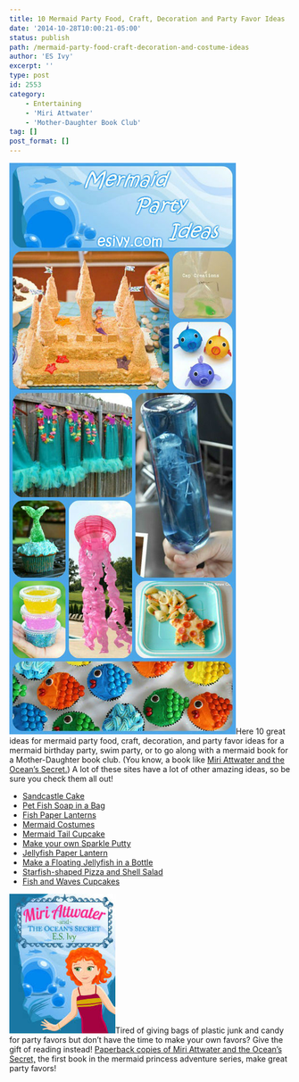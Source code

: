 ```yaml
---
title: 10 Mermaid Party Food, Craft, Decoration and Party Favor Ideas
date: '2014-10-28T10:00:21-05:00'
status: publish
path: /mermaid-party-food-craft-decoration-and-costume-ideas
author: 'ES Ivy'
excerpt: ''
type: post
id: 2553
category:
    - Entertaining
    - 'Miri Attwater'
    - 'Mother-Daughter Book Club'
tag: []
post_format: []
---
```

![mermaid party ideas](../uploads/2014/10/mermaid-collage.jpg)Here 10 great ideas for mermaid party food, craft, decoration, and party favor ideas for a mermaid birthday party, swim party, or to go along with a mermaid book for a Mother-Daughter book club. (You know, a book like [Miri Attwater and the Ocean’s Secret.](http://www.amazon.com/gp/product/B0087451I2/ref=as_li_qf_sp_asin_il_tl?ie=UTF8&camp=1789&creative=9325&creativeASIN=B0087451I2&linkCode=as2&tag=esiv-20&linkId=HWV7VCKXBHFHBOFM)) A lot of these sites have a lot of other amazing ideas, so be sure you check them all out!

- [Sandcastle Cake](http://meandmyinsanity.com/2013/07/under-the-sea-mermaid-birthday-party.html)
- [Pet Fish Soap in a Bag](http://www.capscreations.com/article_6/Fish-in-a-Bag-Soap-Tutorial.htm)
- [Fish Paper Lanterns](http://www.makelifelovely.com/2014/06/paper-lantern-fish.html)
- [Mermaid Costumes](http://ashleysohhappyday.blogspot.com/2011/07/mermaid-party.html)
- [Mermaid Tail Cupcake](http://www.mrsdork.com/2012/01/mermaid-tail-cupcakes-tutorial.html?spref=pi)
- [Make your own Sparkle Putty](http://www.thegunnysack.com/2013/07/how-to-make-princess-putty.html)
- [Jellyfish Paper Lantern](http://blog.swankypress.com/2013/08/mermaid-party/)
- [Make a Floating Jellyfish in a Bottle](http://bhoomplay.wordpress.com/2011/09/09/diy_jellyfish_eng/)
- [Starfish-shaped Pizza and Shell Salad](http://bubblynaturecreations.com/2012/07/mermaid-party.html)
- [Fish and Waves Cupcakes](http://debbiesweets.blogspot.com/2012/03/candy-cupcakes-part-iii-mini-m-bite.html?spref=pi)

[![ocean's secret cover 190 x 250](../uploads/2012/09/oceans-secret-cover-190-x-250.jpg)](http://www.amazon.com/gp/product/098623530X/ref=as_li_qf_sp_asin_il_tl?ie=UTF8&camp=1789&creative=9325&creativeASIN=098623530X&linkCode=as2&tag=esiv-20&linkId=DD4OOFNRDTA47PYD)Tired of giving bags of plastic junk and candy for party favors but don’t have the time to make your own favors? Give the gift of reading instead! [Paperback copies of Miri Attwater and the Ocean’s Secret,](http://www.amazon.com/gp/product/098623530X/ref=as_li_qf_sp_asin_il_tl?ie=UTF8&camp=1789&creative=9325&creativeASIN=098623530X&linkCode=as2&tag=esiv-20&linkId=KHERB4LLZBQ7EIFZ) the first book in the mermaid princess adventure series, make great party favors!